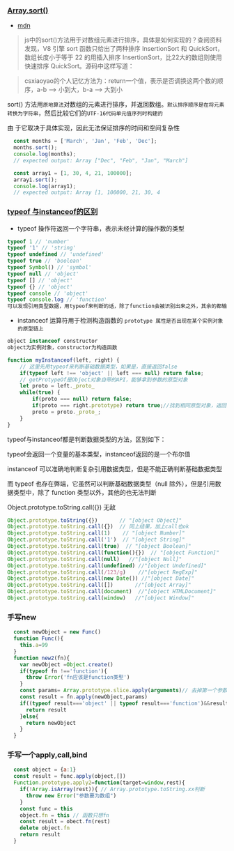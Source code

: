 ### [Array.sort()](https://cloud.tencent.com/developer/article/1391643)
  * [mdn](https://developer.mozilla.org/zh-CN/docs/Web/JavaScript/Reference/Global_Objects/Array/sort)
  >js中的sort()方法用于对数组元素进行排序，具体是如何实现的？查阅资料发现，V8 引擎 sort 函数只给出了两种排序 InsertionSort 和 QuickSort，数组长度小于等于 22 的用插入排序 InsertionSort，比22大的数组则使用快速排序 QuickSort。源码中这样写道：

  > csxiaoyao的个人记忆方法为：return一个值，表示是否调换这两个数的顺序，a-b –> 小到大，b-a –> 大到小

  sort() 方法用`原地算法`对数组的元素进行排序，并返回数组。`默认排序顺序是在将元素转换为字符串`，然后比较它们的`UTF-16代码单元值序列时构建的`

  由  于它取决于具体实现，因此无法保证排序的时间和空间复杂性
  ```js
    const months = ['March', 'Jan', 'Feb', 'Dec'];
    months.sort();
    console.log(months);
    // expected output: Array ["Dec", "Feb", "Jan", "March"]

    const array1 = [1, 30, 4, 21, 100000];
    array1.sort();
    console.log(array1);
    // expected output: Array [1, 100000, 21, 30, 4
  ```
### [typeof 与instanceof的区别](https://github.com/febobo/web-interview/issues/65) 
  * typeof 操作符返回一个字符串，表示未经计算的操作数的类型
  ```js
  typeof 1 // 'number'
  typeof '1' // 'string'
  typeof undefined // 'undefined'
  typeof true // 'boolean'
  typeof Symbol() // 'symbol'
  typeof null // 'object'
  typeof [] // 'object'
  typeof {} // 'object'
  typeof console // 'object'
  typeof console.log // 'function'
  可以发现引用类型数据，用typeof来判断的话，除了function会被识别出来之外，其余的都输出object
  ```

  * instanceof 运算符用于检测构造函数的 `prototype 属性是否出现在某个实例对象的原型链上`
  ```js
  object instanceof constructor
  object为实例对象，constructor为构造函数

  function myInstanceof(left, right) {
      // 这里先用typeof来判断基础数据类型，如果是，直接返回false
      if(typeof left !== 'object' || left === null) return false;
      // getProtypeOf是Object对象自带的API，能够拿到参数的原型对象
      let proto = left._proto_
      while(true) {                  
          if(proto === null) return false;
          if(proto === right.prototype) return true;//找到相同原型对象，返回true
          proto = proto._proto_;
      }
  }

  ```
  typeof与instanceof都是判断数据类型的方法，区别如下：

  typeof会返回一个变量的基本类型，instanceof返回的是一个布尔值

  instanceof 可以准确地判断复杂引用数据类型，但是不能正确判断基础数据类型

  而 typeof 也存在弊端，它虽然可以判断基础数据类型（null 除外），但是引用数据类型中，除了 function 类型以外，其他的也无法判断

  Object.prototype.toString.call({}) 无敌

  ```js
  Object.prototype.toString({})       // "[object Object]"
  Object.prototype.toString.call({})  // 同上结果，加上call也ok
  Object.prototype.toString.call(1)    // "[object Number]"
  Object.prototype.toString.call('1')  // "[object String]"
  Object.prototype.toString.call(true)  // "[object Boolean]"
  Object.prototype.toString.call(function(){})  // "[object Function]"
  Object.prototype.toString.call(null)   //"[object Null]"
  Object.prototype.toString.call(undefined) //"[object Undefined]"
  Object.prototype.toString.call(/123/g)    //"[object RegExp]"
  Object.prototype.toString.call(new Date()) //"[object Date]"
  Object.prototype.toString.call([])       //"[object Array]"
  Object.prototype.toString.call(document)  //"[object HTMLDocument]"
  Object.prototype.toString.call(window)   //"[object Window]"
  ```

### 手写new 
  ```js
    const newObject = new Func()
    function Func(){
      this.a=99
    }
    function new2(fn){
      var newObject =Object.create()
      if(typeof fn !=='function'){
        throw Error('fn应该是function类型')
      }
      const params= Array.prototype.slice.apply(arguments)// 去掉第一个参数fn
      const result = fn.apply(newObject,params)
      if((typeof result==='object' || typeof result==='function')&&result!===null){
        return result
      }else{
        return newObject
      }
    }
  ```

### 手写一个apply,call,bind
```js
  const object = {a:1}
  const result = func.apply(object,[])
  Function.prototype.apply2=function(target=window,rest){
    if(!Array.isArray(rest)){ // Array.prototype.toString.xx判断
      throw new Error("参数要为数组")
    } 
    const func = this
    object.fn = this // 函数只想fn
    const result = obect.fn(rest)
    delete object.fn
    return result 
  }
```